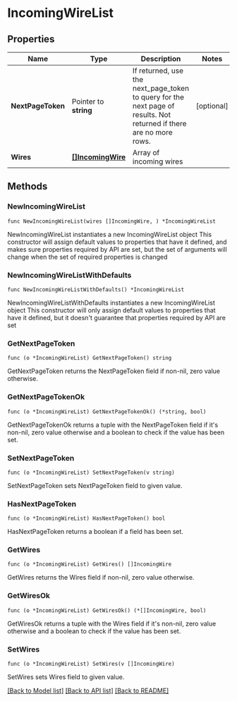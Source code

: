 # IncomingWireList

## Properties

Name | Type | Description | Notes
------------ | ------------- | ------------- | -------------
**NextPageToken** | Pointer to **string** | If returned, use the next_page_token to query for the next page of results. Not returned if there are no more rows. | [optional] 
**Wires** | [**[]IncomingWire**](IncomingWire.md) | Array of incoming wires | 

## Methods

### NewIncomingWireList

`func NewIncomingWireList(wires []IncomingWire, ) *IncomingWireList`

NewIncomingWireList instantiates a new IncomingWireList object
This constructor will assign default values to properties that have it defined,
and makes sure properties required by API are set, but the set of arguments
will change when the set of required properties is changed

### NewIncomingWireListWithDefaults

`func NewIncomingWireListWithDefaults() *IncomingWireList`

NewIncomingWireListWithDefaults instantiates a new IncomingWireList object
This constructor will only assign default values to properties that have it defined,
but it doesn't guarantee that properties required by API are set

### GetNextPageToken

`func (o *IncomingWireList) GetNextPageToken() string`

GetNextPageToken returns the NextPageToken field if non-nil, zero value otherwise.

### GetNextPageTokenOk

`func (o *IncomingWireList) GetNextPageTokenOk() (*string, bool)`

GetNextPageTokenOk returns a tuple with the NextPageToken field if it's non-nil, zero value otherwise
and a boolean to check if the value has been set.

### SetNextPageToken

`func (o *IncomingWireList) SetNextPageToken(v string)`

SetNextPageToken sets NextPageToken field to given value.

### HasNextPageToken

`func (o *IncomingWireList) HasNextPageToken() bool`

HasNextPageToken returns a boolean if a field has been set.

### GetWires

`func (o *IncomingWireList) GetWires() []IncomingWire`

GetWires returns the Wires field if non-nil, zero value otherwise.

### GetWiresOk

`func (o *IncomingWireList) GetWiresOk() (*[]IncomingWire, bool)`

GetWiresOk returns a tuple with the Wires field if it's non-nil, zero value otherwise
and a boolean to check if the value has been set.

### SetWires

`func (o *IncomingWireList) SetWires(v []IncomingWire)`

SetWires sets Wires field to given value.



[[Back to Model list]](../README.md#documentation-for-models) [[Back to API list]](../README.md#documentation-for-api-endpoints) [[Back to README]](../README.md)


